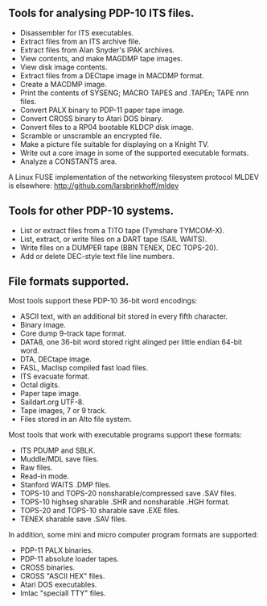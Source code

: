 ## Tools for analysing PDP-10 ITS files.

- Disassembler for ITS executables.
- Extract files from an ITS archive file.
- Extract files from Alan Snyder's IPAK archives.
- View contents, and make MAGDMP tape images.
- View disk image contents.
- Extract files from a DECtape image in MACDMP format.
- Create a MACDMP image.
- Print the contents of SYSENG; MACRO TAPES and .TAPEn; TAPE nnn files.
- Convert PALX binary to PDP-11 paper tape image.
- Convert CROSS binary to Atari DOS binary.
- Convert files to a RP04 bootable KLDCP disk image.
- Scramble or unscramble an encrypted file.
- Make a picture file suitable for displaying on a Knight TV.
- Write out a core image in some of the supported executable formats.
- Analyze a CONSTANTS area.

A Linux FUSE implementation of the networking filesystem protocol MLDEV
is elsewhere: http://github.com/larsbrinkhoff/mldev

## Tools for other PDP-10 systems.

- List or extract files from a TITO tape (Tymshare TYMCOM-X).
- List, extract, or write files on a DART tape (SAIL WAITS).
- Write files on a DUMPER tape (BBN TENEX, DEC TOPS-20).
- Add or delete DEC-style text file line numbers.

## File formats supported.

Most tools support these PDP-10 36-bit word encodings:

- ASCII text, with an additional bit stored in every fifth character.
- Binary image.
- Core dump 9-track tape format.
- DATA8, one 36-bit word stored right alinged per little endian 64-bit word.
- DTA, DECtape image.
- FASL, Maclisp compiled fast load files.
- ITS evacuate format.
- Octal digits.
- Paper tape image.
- Saildart.org UTF-8.
- Tape images, 7 or 9 track.
- Files stored in an Alto file system.

Most tools that work with executable programs support these formats:

- ITS PDUMP and SBLK.
- Muddle/MDL save files.
- Raw files.
- Read-in mode.
- Stanford WAITS .DMP files.
- TOPS-10 and TOPS-20 nonsharable/compressed save .SAV files.
- TOPS-10 highseg sharable .SHR and nonsharable .HGH format.
- TOPS-20 and TOPS-10 sharable save .EXE files.
- TENEX sharable save .SAV files.

In addition, some mini and micro computer program formats are supported:

- PDP-11 PALX binaries.
- PDP-11 absolute loader tapes.
- CROSS binaries.
- CROSS "ASCII HEX" files.
- Atari DOS executables.
- Imlac "speciall TTY" files.
